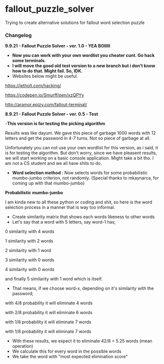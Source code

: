 # fallout_puzzle_solver

Trying to create alternative solutions for fallout word selection puzzle

### Changelog

**9.9.21 - Fallout Puzzle Solver - ver. 1.0 - YEA BOIIIII**

- **Now you can work with your own wordlist you cheater cunt. Go hack some terminals.**
- **I will move the good old test version to a new branch but i don't know how to do that. Might fail. So, IDK.** 
-  Websites below might be useful.



https://jetholt.com/hacking/

https://codepen.io/Smurff/pen/xzQPYy

http://aramor.epizy.com/fallout-terminal/










**8.9.21 - Fallout Puzzle Solver - ver. 0.5 - Test** 

-**This version is for testing the picking algorithm** 

Results was like dayum. We gave this piece of garbage 1000 words with 12 letters and get the password in 4-7 turns. Not so piece of garbage at all. 

Unfortunately you can not use your own wordlist for this version, as i said, it is for testing the algorithm. But don't worry, since we have pleasent results, we will start working on a basic console application. Might take a bit tho. I am not a CS student and we all have shits to do. 


- **Word selection method** : Now selects words for some probabilistic mumbo-jumbo criterion, not randomly. (Special thanks to mkaynarca, for coming up with that mumbo-jumbo) 

**Probabilistic mumbo-jumbo**

I am kinda new to all these python or coding and shit, so here is the word selection process in a manner that is way too informal. 

- Create similarity matrix that shows each words likeness to other words
- Let's say that a word with 5 letters, say word-1 has;


0 similarity with 4 words

1 similarity with 2 words

2 similarity with 1 word

3 similarity with 0 words

4 similarity with 0 words 

and finally 5 similarity with 1 word which is itself.

- That means, if we choose word-x, depending on it's similarity with the password;


with 4/8 probability it will eliminate 4 words

with 2/8 probability it will eliminate 6 words

with 1/8 probability it will eliminate 7 words

with 1/8 probability it will eliminate 7 words

- With these results, we expect it to eliminate 42/8 = 5.25 words (mean operation)
- We calculate this for every word in the possible words 
- We take the word with "most expected elimination score" 
